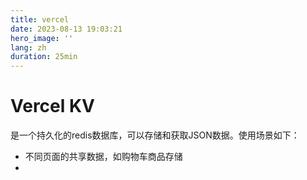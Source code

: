 ```yaml
---
title: vercel
date: 2023-08-13 19:03:21
hero_image: ''
lang: zh
duration: 25min
---
```


# Vercel KV
是一个持久化的redis数据库，可以存储和获取JSON数据。使用场景如下：
- 不同页面的共享数据，如购物车商品存储
- 